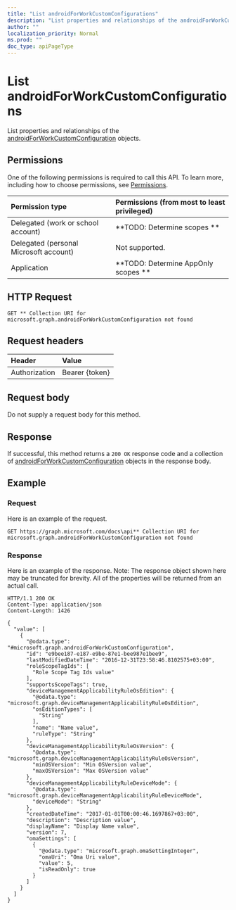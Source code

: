 ```yaml
---
title: "List androidForWorkCustomConfigurations"
description: "List properties and relationships of the androidForWorkCustomConfiguration objects."
author: ""
localization_priority: Normal
ms.prod: ""
doc_type: apiPageType
---
```


# List androidForWorkCustomConfigurations

List properties and relationships of the [androidForWorkCustomConfiguration](../resources/androidforworkcustomconfiguration.md) objects.

## Permissions
One of the following permissions is required to call this API. To learn more, including how to choose permissions, see [Permissions](/concepts/permissions-reference.md).

|Permission type|Permissions (from most to least privileged)|
|:---|:---|
|Delegated (work or school account)|**TODO: Determine scopes **|
|Delegated (personal Microsoft account)|Not supported.|
|Application|**TODO: Determine AppOnly scopes **|

## HTTP Request
<!-- {
  "blockType": "ignored"
}
-->
``` http
GET ** Collection URI for microsoft.graph.androidForWorkCustomConfiguration not found
```

## Request headers
|Header|Value|
|:---|:---|
|Authorization|Bearer {token}|

## Request body
Do not supply a request body for this method.

## Response
If successful, this method returns a `200 OK` response code and a collection of [androidForWorkCustomConfiguration](../resources/androidforworkcustomconfiguration.md) objects in the response body.

## Example

### Request
Here is an example of the request.
<!-- {
  "blockType": "request",
  "name": "get_androidforworkcustomconfiguration"
}
-->
``` http
GET https://graph.microsoft.com/docs\api** Collection URI for microsoft.graph.androidForWorkCustomConfiguration not found
```

### Response
Here is an example of the response. Note: The response object shown here may be truncated for brevity. All of the properties will be returned from an actual call.
<!-- {
  "blockType": "response",
  "truncated": true,
  "@odata.type": "collection(microsoft.graph.androidforworkcustomconfiguration)"
}
-->
``` http
HTTP/1.1 200 OK
Content-Type: application/json
Content-Length: 1426

{
  "value": [
    {
      "@odata.type": "#microsoft.graph.androidForWorkCustomConfiguration",
      "id": "e9bee187-e187-e9be-87e1-bee987e1bee9",
      "lastModifiedDateTime": "2016-12-31T23:58:46.8102575+03:00",
      "roleScopeTagIds": [
        "Role Scope Tag Ids value"
      ],
      "supportsScopeTags": true,
      "deviceManagementApplicabilityRuleOsEdition": {
        "@odata.type": "microsoft.graph.deviceManagementApplicabilityRuleOsEdition",
        "osEditionTypes": [
          "String"
        ],
        "name": "Name value",
        "ruleType": "String"
      },
      "deviceManagementApplicabilityRuleOsVersion": {
        "@odata.type": "microsoft.graph.deviceManagementApplicabilityRuleOsVersion",
        "minOSVersion": "Min OSVersion value",
        "maxOSVersion": "Max OSVersion value"
      },
      "deviceManagementApplicabilityRuleDeviceMode": {
        "@odata.type": "microsoft.graph.deviceManagementApplicabilityRuleDeviceMode",
        "deviceMode": "String"
      },
      "createdDateTime": "2017-01-01T00:00:46.1697867+03:00",
      "description": "Description value",
      "displayName": "Display Name value",
      "version": 7,
      "omaSettings": [
        {
          "@odata.type": "microsoft.graph.omaSettingInteger",
          "omaUri": "Oma Uri value",
          "value": 5,
          "isReadOnly": true
        }
      ]
    }
  ]
}
```

